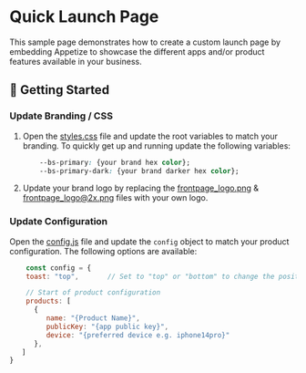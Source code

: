 # Quick Launch Page
This sample page demonstrates how to create a custom launch page by
embedding Appetize to showcase the different apps and/or product features available in your
business.

## :hammer: Getting Started

### Update Branding / CSS

1. Open the [styles.css](css/styles.css) file and update the root variables to match your branding. To quickly get up and running update the following variables:

    ```css
        --bs-primary: {your brand hex color};
        --bs-primary-dark: {your brand darker hex color};
    ```

2. Update your brand logo by replacing the [frontpage_logo.png](i/frontpage_logo.png) & [frontpage_logo@2x.png](i/frontpage_logo@2x.png) files with your own logo.

### Update Configuration

Open the [config.js](js/config.js) file and update the `config` object to match your product configuration. The following options are available:

```js
    const config = {
    toast: "top",       // Set to "top" or "bottom" to change the position of the toast message.

    // Start of product configuration
    products: [
      {
         name: "{Product Name}",
         publicKey: "{app public key}",
         device: "{preferred device e.g. iphone14pro}"
      },
   ]
}
```
